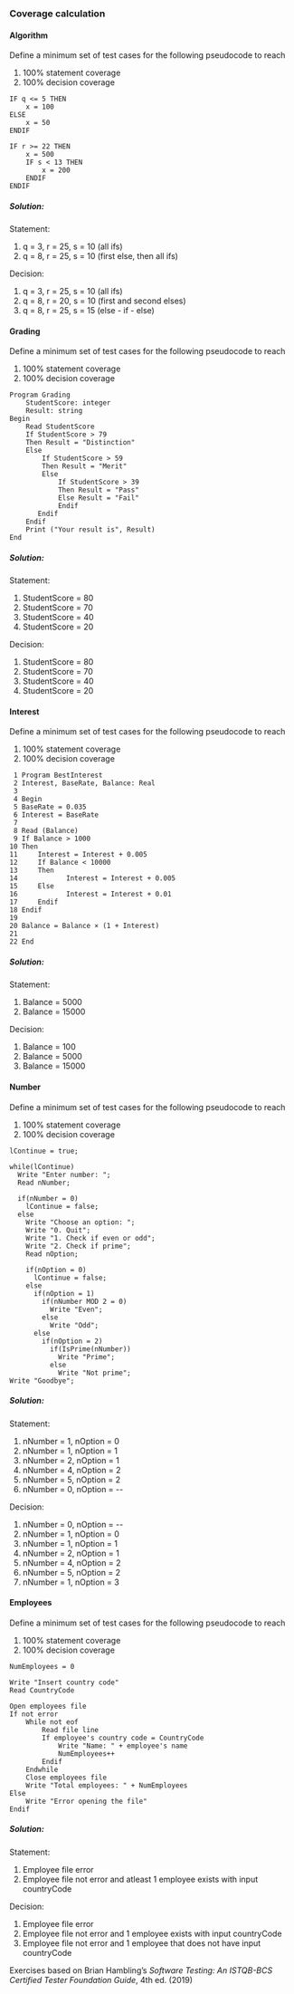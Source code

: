 ### Coverage calculation

#### Algorithm
Define a minimum set of test cases for the following pseudocode to reach
1. 100% statement coverage
2. 100% decision coverage

```
IF q <= 5 THEN
    x = 100
ELSE
    x = 50
ENDIF

IF r >= 22 THEN
    x = 500
    IF s < 13 THEN
        x = 200
    ENDIF
ENDIF
```

##### Solution:

Statement:

1. q = 3, r = 25, s = 10 (all ifs)
2. q = 8, r = 25, s = 10 (first else, then all ifs)

Decision:

1. q = 3, r = 25, s = 10 (all ifs)
2. q = 8, r = 20, s = 10 (first and second elses)
3. q = 8, r = 25, s = 15 (else - if - else)


#### Grading
Define a minimum set of test cases for the following pseudocode to reach
1. 100% statement coverage
2. 100% decision coverage

```
Program Grading
    StudentScore: integer
    Result: string
Begin
    Read StudentScore
    If StudentScore > 79
    Then Result = "Distinction"
    Else
        If StudentScore > 59
        Then Result = "Merit"
        Else
            If StudentScore > 39
            Then Result = "Pass"
            Else Result = "Fail"
            Endif
       Endif
    Endif
    Print ("Your result is", Result)
End
```

##### Solution:

Statement:

1. StudentScore = 80
2. StudentScore = 70
3. StudentScore = 40
4. StudentScore = 20

Decision:

1. StudentScore = 80
2. StudentScore = 70
3. StudentScore = 40
4. StudentScore = 20


#### Interest
Define a minimum set of test cases for the following pseudocode to reach
1. 100% statement coverage
2. 100% decision coverage

```
 1 Program BestInterest
 2 Interest, BaseRate, Balance: Real
 3
 4 Begin
 5 BaseRate = 0.035
 6 Interest = BaseRate
 7
 8 Read (Balance)
 9 If Balance > 1000
10 Then
11     Interest = Interest + 0.005
12     If Balance < 10000
13     Then
14            Interest = Interest + 0.005
15     Else
16            Interest = Interest + 0.01
17     Endif
18 Endif
19
20 Balance = Balance × (1 + Interest)
21
22 End
```

##### Solution:

Statement:

1. Balance = 5000
2. Balance = 15000

Decision:

1. Balance = 100
2. Balance = 5000
3. Balance = 15000

#### Number
Define a minimum set of test cases for the following pseudocode to reach
1. 100% statement coverage
2. 100% decision coverage

```
lContinue = true;

while(lContinue)
  Write "Enter number: ";
  Read nNumber;
  
  if(nNumber = 0) 
    lContinue = false;
  else 
    Write "Choose an option: ";
    Write "0. Quit";
    Write "1. Check if even or odd";
    Write "2. Check if prime";
    Read nOption;

    if(nOption = 0)
      lContinue = false;
    else
      if(nOption = 1)
        if(nNumber MOD 2 = 0)
          Write "Even";
        else
          Write "Odd";
      else
        if(nOption = 2)
          if(IsPrime(nNumber))
            Write "Prime";
          else
            Write "Not prime";
Write "Goodbye";
```

##### Solution:

Statement:

1. nNumber = 1, nOption = 0
2. nNumber = 1, nOption = 1
3. nNumber = 2, nOption = 1
4. nNumber = 4, nOption = 2
5. nNumber = 5, nOption = 2
6. nNumber = 0, nOption = --

Decision:

1. nNumber = 0, nOption = --
2. nNumber = 1, nOption = 0
3. nNumber = 1, nOption = 1
4. nNumber = 2, nOption = 1
5. nNumber = 4, nOption = 2
6. nNumber = 5, nOption = 2
7. nNumber = 1, nOption = 3

#### Employees

Define a minimum set of test cases for the following pseudocode to reach
1. 100% statement coverage
2. 100% decision coverage

```
NumEmployees = 0

Write "Insert country code"
Read CountryCode

Open employees file
If not error
    While not eof
        Read file line
        If employee's country code = CountryCode
            Write "Name: " + employee's name
            NumEmployees++
        Endif
    Endwhile
    Close employees file
    Write "Total employees: " + NumEmployees
Else
    Write "Error opening the file"
Endif
```

##### Solution:

Statement:

1. Employee file error
2. Employee file not error and atleast 1 employee exists with input countryCode


Decision:

1. Employee file error
2. Employee file not error and 1 employee exists with input countryCode
3. Employee file not error and 1 employee that does not have input countryCode


Exercises based on Brian Hambling’s *Software Testing: An ISTQB-BCS Certified Tester Foundation Guide*, 4th ed. (2019)
